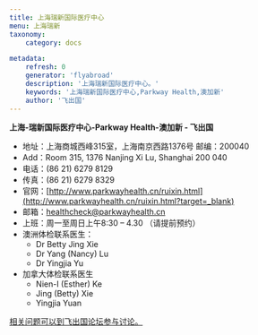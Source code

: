 ```yaml
---
title: 上海瑞新国际医疗中心
menu: 上海瑞新
taxonomy:
    category: docs

metadata:
    refresh: 0
    generator: 'flyabroad'
    description: '上海瑞新国际医疗中心。'
    keywords: '上海瑞新国际医疗中心,Parkway Health,澳加新'
    author: '飞出国'
---
```


**上海-瑞新国际医疗中心-Parkway Health-澳加新 - 飞出国**

- 地址：上海商城西峰315室，上海南京西路1376号 邮编：200040
- Add：Room 315, 1376 Nanjing Xi Lu, Shanghai 200 040
- 电话：(86 21) 6279 8129
- 传真：(86 21) 6279 8329
- 官网：[http://www.parkwayhealth.cn/ruixin.html](http://www.parkwayhealth.cn/ruixin.html?target=_blank)
- 邮箱：healthcheck@parkwayhealth.cn
- 上班：周一至周日上午8:30 – 4.30 （请提前预约）
- 澳洲体检联系医生：
	- Dr Betty Jing Xie
	- Dr Yang (Nancy) Lu
	- Dr Yingjia Yu
- 加拿大体检联系医生
	- Nien-I (Esther) Ke
	- Jing (Betty) Xie
	- Yingjia Yuan

[相关问题可以到飞出国论坛参与讨论。](http://bbs.fcgvisa.com/t/3360?target=_blank)